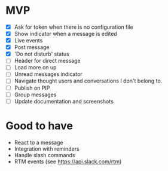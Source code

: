 # MVP

- [x] Ask for token when there is no configuration file
- [x] Show indicator when a message is edited
- [x] Live events
- [x] Post message
- [x] 'Do not disturb' status
- [ ] Header for direct message
- [ ] Load more on up
- [ ] Unread messages indicator
- [ ] Navigate thought users and conversations I don't belong to.
- [ ] Publish on PIP
- [ ] Group messages
- [ ] Update documentation and screenshots

# Good to have

- React to a message
- Integration with reminders
- Handle slash commands
- RTM events (see https://api.slack.com/rtm)
